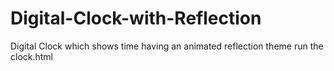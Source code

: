 # Digital-Clock-with-Reflection
Digital Clock which shows time having an animated reflection theme
run the clock.html
